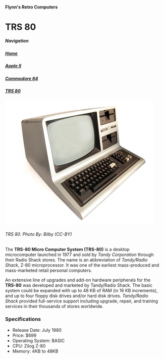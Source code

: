 <!--<!DOCTYPE html>
<html>

<head>
		<meta charset=“utf-8”>
		<title>Apple Macintosh</title>
<!--The title is the text on top the window or tab -->
</head>

<body>
<h4>Flynn's Retro Computers</h4>
<h1>TRS 80</h1>

<h5>Navigation</h5>
<h5><a href="index.md">Home</a></h5>
<h5><a href="apple-ii.md">Apple II</a></h5>
<h5><a href="commodore-64.md">Commodore 64</a></h5>
<h5><a href="trs-80.md">TRS 80</a></h5>
<!--remember to add link tags to the navigation -->

<img src="trs-80.jpg" alt="TRS-80">
<h6>TRS 80. <em>Photo By: Bilby (CC-BY)</em></h6>

<p>The <strong>TRS-80 Micro Computer System (TRS-80)</strong> is a desktop microcomputer launched in 1977 and sold by <em>Tandy Corporation</em> through their Radio Shack stores. The name is an abbreviation of <em>Tandy/Radio Shack</em>, Z-80 microprocessor. It was one of the earliest mass-produced and mass-marketed retail personal computers.</p>

<p>An extensive line of upgrades and add-on hardware peripherals for the <strong>TRS-80</strong> was developed and marketed by Tandy/Radio Shack. The basic system could be expanded with up to 48 KB of RAM (in 16 KB increments), and up to four floppy disk drives and/or hard disk drives. <em>Tandy/Radio Shack </em> provided full-service support including upgrade, repair, and training services in their thousands of stores worldwide.</p>


<h3>Specifications</h3>
<ul><li>Release Date: July 1980</li>
<li>Price: $699</li>
<li>Operating System: BASIC</li>
<li>CPU: Zilog Z-80</li>
<li>Memory: 4KB to 48KB</li>
</ul>
</body>


